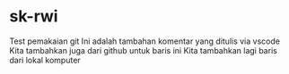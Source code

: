 # sk-rwi
Test pemakaian git
Ini adalah tambahan komentar yang ditulis via vscode
Kita tambahkan juga dari github untuk baris ini
Kita tambahkan lagi baris dari lokal komputer


